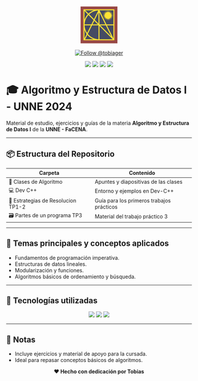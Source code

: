 <p align="center">
  <img src="https://raw.githubusercontent.com/tobiager/UNNE-LSI/main/assets/facena.png" alt="Logo de FaCENA" width="100">
</p>

<p align="center">
  <a href="https://github.com/tobiager">
    <img src="https://img.shields.io/github/followers/tobiager?label=Follow%20@tobiager&style=social" alt="Follow @tobiager" />
  </a>
</p>

<p align="center">
  <img src="https://img.shields.io/badge/C%2B%2B-00599C?style=for-the-badge&logo=c%2B%2B&logoColor=white"/>
  <img src="https://img.shields.io/badge/UNNE-Informática-blue?style=for-the-badge"/>
  <img src="https://img.shields.io/badge/Estado-En%20progreso-orange?style=for-the-badge"/>
  <img src="https://img.shields.io/badge/Cursada-2024-blue?style=for-the-badge"/>
</p>

# 🎓 Algoritmo y Estructura de Datos I - UNNE 2024

Material de estudio, ejercicios y guías de la materia **Algoritmo y Estructura de Datos I** de la **UNNE - FaCENA**.

---

## 📦 Estructura del Repositorio

| Carpeta | Contenido |
| ------- | --------- |
| 📓 Clases de Algoritmo | Apuntes y diapositivas de las clases |
| 💻 Dev C++ | Entorno y ejemplos en Dev-C++ |
| 📍 Estrategias de Resolucion TP1-2 | Guía para los primeros trabajos prácticos |
| 🗃️ Partes de un programa TP3 | Material del trabajo práctico 3 |

---

## 🚀 Temas principales y conceptos aplicados

- Fundamentos de programación imperativa.
- Estructuras de datos lineales.
- Modularización y funciones.
- Algoritmos básicos de ordenamiento y búsqueda.

---

## 🧠 Tecnologías utilizadas

<p align="center">
  <img src="https://img.shields.io/badge/C%2B%2B-00599C?style=for-the-badge&logo=c%2B%2B&logoColor=white"/>
  <img src="https://img.shields.io/badge/Git-181717?style=for-the-badge&logo=git&logoColor=white"/>
  <img src="https://img.shields.io/badge/Markdown-000000?style=for-the-badge&logo=markdown&logoColor=white"/>
</p>

---

## 📌 Notas

- Incluye ejercicios y material de apoyo para la cursada.
- Ideal para repasar conceptos básicos de algoritmos.

<p align="center"><b>❤️ Hecho con dedicación por Tobias</b></p>

